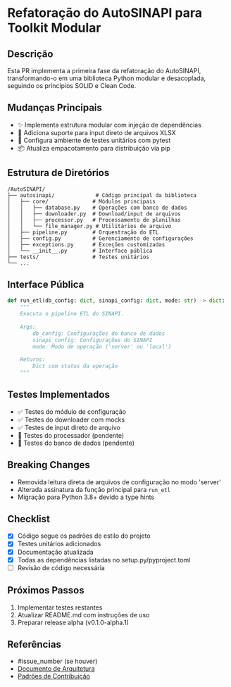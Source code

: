 # Refatoração do AutoSINAPI para Toolkit Modular

## Descrição
Esta PR implementa a primeira fase da refatoração do AutoSINAPI, transformando-o em uma biblioteca Python modular e desacoplada, seguindo os princípios SOLID e Clean Code.

## Mudanças Principais
- ✨ Implementa estrutura modular com injeção de dependências
- 🔄 Adiciona suporte para input direto de arquivos XLSX
- 🧪 Configura ambiente de testes unitários com pytest
- 📦 Atualiza empacotamento para distribuição via pip

## Estrutura de Diretórios
```
/AutoSINAPI/
├── autosinapi/             # Código principal da biblioteca
│   ├── core/              # Módulos principais
│   │   ├── database.py    # Operações com banco de dados
│   │   ├── downloader.py  # Download/input de arquivos
│   │   ├── processor.py   # Processamento de planilhas
│   │   └── file_manager.py # Utilitários de arquivo
│   ├── pipeline.py        # Orquestração do ETL
│   ├── config.py          # Gerenciamento de configurações
│   ├── exceptions.py      # Exceções customizadas
│   └── __init__.py        # Interface pública
├── tests/                 # Testes unitários
└── ...
```

## Interface Pública
```python
def run_etl(db_config: dict, sinapi_config: dict, mode: str) -> dict:
    """
    Executa o pipeline ETL do SINAPI.
    
    Args:
        db_config: Configurações do banco de dados
        sinapi_config: Configurações do SINAPI
        mode: Modo de operação ('server' ou 'local')
    
    Returns:
        Dict com status da operação
    """
```

## Testes Implementados
- ✅ Testes do módulo de configuração
- ✅ Testes do downloader com mocks
- ✅ Testes de input direto de arquivo
- 🚧 Testes do processador (pendente)
- 🚧 Testes do banco de dados (pendente)

## Breaking Changes
- Removida leitura direta de arquivos de configuração no modo 'server'
- Alterada assinatura da função principal para `run_etl`
- Migração para Python 3.8+ devido a type hints

## Checklist
- [x] Código segue os padrões de estilo do projeto
- [x] Testes unitários adicionados
- [x] Documentação atualizada
- [x] Todas as dependências listadas no setup.py/pyproject.toml
- [ ] Revisão de código necessária

## Próximos Passos
1. Implementar testes restantes
2. Atualizar README.md com instruções de uso
3. Preparar release alpha (v0.1.0-alpha.1)

## Referências
- #issue_number (se houver)
- [Documento de Arquitetura](docs/workPlan.md)
- [Padrões de Contribuição](docs/CONTRIBUTING.md)
